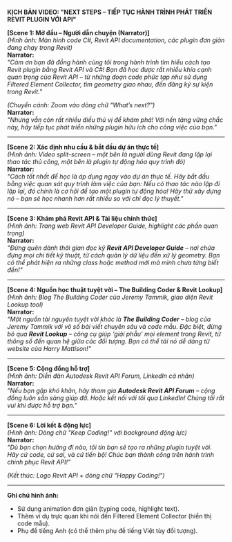 **KỊCH BẢN VIDEO: "NEXT STEPS – TIẾP TỤC HÀNH TRÌNH PHÁT TRIỂN REVIT PLUGIN VỚI API"**  

**[Scene 1: Mở đầu – Người dẫn chuyện (Narrator)]**  
*(Hình ảnh: Màn hình code C#, Revit API documentation, các plugin đơn giản đang chạy trong Revit)*  
**Narrator:**  
*"Cảm ơn bạn đã đồng hành cùng tôi trong hành trình tìm hiểu cách tạo Revit plugin bằng Revit API và C#! Bạn đã học được rất nhiều khía cạnh quan trọng của Revit API – từ những đoạn code phức tạp như sử dụng Filtered Element Collector, tìm geometry giao nhau, đến đăng ký sự kiện trong Revit."*  

*(Chuyển cảnh: Zoom vào dòng chữ "What’s next?")*  
**Narrator:**  
*"Nhưng vẫn còn rất nhiều điều thú vị để khám phá! Với nền tảng vững chắc này, hãy tiếp tục phát triển những plugin hữu ích cho công việc của bạn."*  

---  

**[Scene 2: Xác định nhu cầu & bắt đầu dự án thực tế]**  
*(Hình ảnh: Video split-screen – một bên là người dùng Revit đang lặp lại thao tác thủ công, một bên là plugin tự động hóa quy trình đó)*  
**Narrator:**  
*"Cách tốt nhất để học là áp dụng ngay vào dự án thực tế. Hãy bắt đầu bằng việc quan sát quy trình làm việc của bạn: Nếu có thao tác nào lặp đi lặp lại, đó chính là cơ hội để tạo một plugin tự động hóa! Hãy thử xây dựng nó – bạn sẽ học nhanh hơn rất nhiều so với chỉ đọc lý thuyết."*  

---  

**[Scene 3: Khám phá Revit API & Tài liệu chính thức]**  
*(Hình ảnh: Trang web Revit API Developer Guide, highlight các phần quan trọng)*  
**Narrator:**  
*"Đừng quên dành thời gian đọc kỹ **Revit API Developer Guide** – nơi chứa đựng mọi chi tiết kỹ thuật, từ cách quản lý dữ liệu đến xử lý geometry. Bạn có thể phát hiện ra những class hoặc method mới mà mình chưa từng biết đến!"*  

---  

**[Scene 4: Nguồn học thuật tuyệt vời – The Building Coder & Revit Lookup]**  
*(Hình ảnh: Blog The Building Coder của Jeremy Tammik, giao diện Revit Lookup tool)*  
**Narrator:**  
*"Một nguồn tài nguyên tuyệt vời khác là **The Building Coder** – blog của Jeremy Tammik với vô số bài viết chuyên sâu và code mẫu. Đặc biệt, đừng bỏ qua **Revit Lookup** – công cụ giúp 'giải phẫu' mọi element trong Revit, từ thông số đến quan hệ giữa các đối tượng. Bạn có thể tải nó dễ dàng từ website của Harry Mattison!"*  

---  

**[Scene 5: Cộng đồng hỗ trợ]**  
*(Hình ảnh: Diễn đàn Autodesk Revit API Forum, LinkedIn cá nhân)*  
**Narrator:**  
*"Nếu bạn gặp khó khăn, hãy tham gia **Autodesk Revit API Forum** – cộng đồng luôn sẵn sàng giúp đỡ. Hoặc kết nối với tôi qua LinkedIn! Chúng tôi rất vui khi được hỗ trợ bạn."*  

---  

**[Scene 6: Lời kết & động lực]**  
*(Hình ảnh: Dòng chữ "Keep Coding!" với background động lực)*  
**Narrator:**  
*"Dù bạn chọn hướng đi nào, tôi tin bạn sẽ tạo ra những plugin tuyệt vời. Hãy cứ code, cứ sai, và cứ tiến bộ! Chúc bạn thành công trên hành trình chinh phục Revit API!"*  

*(Kết thúc: Logo Revit API + dòng chữ "Happy Coding!")*  

---  
**Ghi chú hình ảnh:**  
- Sử dụng animation đơn giản (typing code, highlight text).  
- Thêm ví dụ trực quan khi nói đến Filtered Element Collector (hiển thị code mẫu).  
- Phụ đề tiếng Anh (có thể thêm phụ đề tiếng Việt tùy đối tượng).